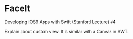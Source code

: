 # FaceIt
Developing iOS9 Apps with Swift (Stanford Lecture) #4

Explain about custom view. It is similar with a Canvas in SWT.

